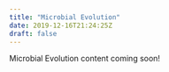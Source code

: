 ```yaml
---
title: "Microbial Evolution"
date: 2019-12-16T21:24:25Z
draft: false
---
```


Microbial Evolution content coming soon!
